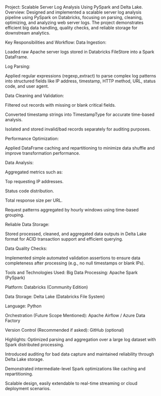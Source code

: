 Project: Scalable Server Log Analysis Using PySpark and Delta Lake.
Overview:
Designed and implemented a scalable server log analysis pipeline using PySpark on Databricks, focusing on parsing, cleaning, optimizing, and analyzing web server logs. The project demonstrates efficient big data handling, quality checks, and reliable storage for downstream analytics.

Key Responsibilities and Workflow:
Data Ingestion:

Loaded raw Apache server logs stored in Databricks FileStore into a Spark DataFrame.

Log Parsing:

Applied regular expressions (regexp_extract) to parse complex log patterns into structured fields like IP address, timestamp, HTTP method, URL, status code, and user agent.

Data Cleaning and Validation:

Filtered out records with missing or blank critical fields.

Converted timestamp strings into TimestampType for accurate time-based analysis.

Isolated and stored invalid/bad records separately for auditing purposes.

Performance Optimization:

Applied DataFrame caching and repartitioning to minimize data shuffle and improve transformation performance.

Data Analysis:

Aggregated metrics such as:

Top requesting IP addresses.

Status code distribution.

Total response size per URL.

Request patterns aggregated by hourly windows using time-based grouping.

Reliable Data Storage:

Stored processed, cleaned, and aggregated data outputs in Delta Lake format for ACID transaction support and efficient querying.

Data Quality Checks:

Implemented simple automated validation assertions to ensure data completeness after processing (e.g., no null timestamps or blank IPs).

Tools and Technologies Used:
Big Data Processing: Apache Spark (PySpark)

Platform: Databricks (Community Edition)

Data Storage: Delta Lake (Databricks File System)

Language: Python

Orchestration (Future Scope Mentioned): Apache Airflow / Azure Data Factory

Version Control (Recommended if asked): GitHub (optional)

Highlights:
Optimized parsing and aggregation over a large log dataset with Spark distributed processing.

Introduced auditing for bad data capture and maintained reliability through Delta Lake storage.

Demonstrated intermediate-level Spark optimizations like caching and repartitioning.

Scalable design, easily extendable to real-time streaming or cloud deployment scenarios.
